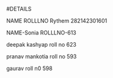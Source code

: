#DETAILS

NAME       ROLLLNO
Rythem     282142301601

NAME-Sonia
ROLLLNO-613

deepak kashyap
roll no 623

pranav mankotia 
roll no 593

gaurav 
roll n0 598

